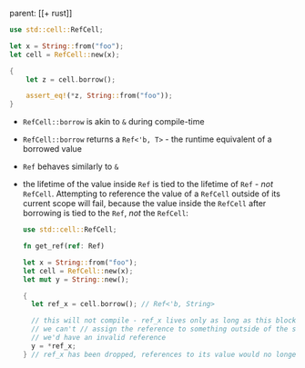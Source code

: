 parent: [[+ rust]]

```rust
use std::cell::RefCell;

let x = String::from("foo");
let cell = RefCell::new(x);

{
	let z = cell.borrow();

	assert_eq!(*z, String::from("foo"));
}
```

- `RefCell::borrow` is akin to `&` during compile-time
- `RefCell::borrow` returns a `Ref<'b, T>` - the runtime equivalent of a borrowed
  value
- `Ref` behaves similarly to `&`
- the lifetime of the value inside `Ref` is tied to the lifetime of `Ref` -
  _not_ `RefCell`. Attempting to reference the value of a `RefCell` outside of
  its current scope will fail, because the value inside the `RefCell` after
  borrowing is tied to the `Ref`, _not_ the `RefCell`:

  ```rust
  use std::cell::RefCell;

  fn get_ref(ref: Ref)

  let x = String::from("foo");
  let cell = RefCell::new(x);
  let mut y = String::new();

  {
  	let ref_x = cell.borrow(); // Ref<'b, String>

  	// this will not compile - ref_x lives only as long as this block, so
  	// we can't // assign the reference to something outside of the scope -
  	// we'd have an invalid reference
  	y = *ref_x;
  } // ref_x has been dropped, references to its value would no longer be valid
  ```
